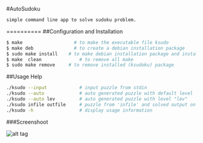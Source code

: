 #AutoSudoku
```bash
simple command line app to solve sudoku problem. 
```
==========
##Configuration and Installation<br/>
```bash
$ make 		      	     # to make the executable file ksudo
$ make deb		         # to create a debian installation package
$ sudo make install	   # to make debian installation package and install
$ make	clean	    	   # to remove all make
$ sudo make remove	   # to remove installed (ksudoku) package
```
##Usage Help
```bash
./ksudo --input            # input puzzle from stdin
./ksudo --auto             # auto generated puzzle with default level
./ksudo --auto lev	       # auto generated puzzle with level "lev"
./ksudo infile outfile     # puzzle from 'infile' and solved output on 'outfile'
./ksudo -h                 # display usage information
```
###Screenshoot

![alt tag](https://raw.github.com/OSAC/AutoSudoku/master/ScreenShoot.png)
